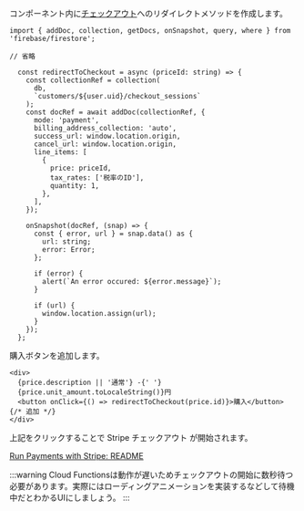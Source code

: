 コンポーネント内に[チェックアウト](https://stripe.com/jp/payments/checkout#:~:text=Stripe%20Checkout%20%E3%81%AF%E3%82%B3%E3%83%B3%E3%83%90%E3%83%BC%E3%82%B8%E3%83%A7%E3%83%B3%E3%81%AE,%E5%8F%97%E3%81%91%E3%82%8B%E3%81%93%E3%81%A8%E3%81%8C%E3%81%A7%E3%81%8D%E3%81%BE%E3%81%99%E3%80%82)へのリダイレクトメソッドを作成します。

```tsx:components/product-list.tsx
import { addDoc, collection, getDocs, onSnapshot, query, where } from 'firebase/firestore';

// 省略

  const redirectToCheckout = async (priceId: string) => {
    const collectionRef = collection(
      db,
      `customers/${user.uid}/checkout_sessions`
    );
    const docRef = await addDoc(collectionRef, {
      mode: 'payment',
      billing_address_collection: 'auto',
      success_url: window.location.origin,
      cancel_url: window.location.origin,
      line_items: [
        {
          price: priceId,
          tax_rates: ['税率のID'],
          quantity: 1,
        },
      ],
    });

    onSnapshot(docRef, (snap) => {
      const { error, url } = snap.data() as {
        url: string;
        error: Error;
      };

      if (error) {
        alert(`An error occured: ${error.message}`);
      }

      if (url) {
        window.location.assign(url);
      }
    });
  };
```

購入ボタンを追加します。

```tsx:components/product-list.tsx
<div>
  {price.description || '通常'} -{' '}
  {price.unit_amount.toLocaleString()}円
  <button onClick={() => redirectToCheckout(price.id)}>購入</button> {/* 追加 */}
</div>
```

上記をクリックすることで Stripe チェックアウト が開始されます。

[Run Payments with Stripe: README](https://stripe.com/jp/payments/checkout#:~:text=Stripe%20Checkout%20%E3%81%AF%E3%82%B3%E3%83%B3%E3%83%90%E3%83%BC%E3%82%B8%E3%83%A7%E3%83%B3%E3%81%AE,%E5%8F%97%E3%81%91%E3%82%8B%E3%81%93%E3%81%A8%E3%81%8C%E3%81%A7%E3%81%8D%E3%81%BE%E3%81%99%E3%80%82)

:::warning
Cloud Functionsは動作が遅いためチェックアウトの開始に数秒待つ必要があります。実際にはローディングアニメーションを実装するなどして待機中だとわかるUIにしましょう。
:::